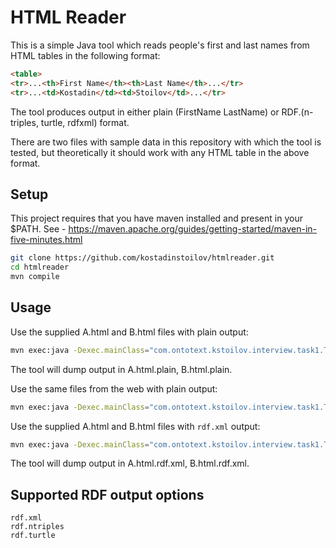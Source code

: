# HTML Reader

This is a simple Java tool which reads people's first and last names from HTML tables in the following format:

```html
<table>
<tr>...<th>First Name</th><th>Last Name</th>...</tr>
<tr>...<td>Kostadin</td><td>Stoilov</td>...</tr>
```
The tool produces output in either plain (FirstName LastName) or RDF.(n-triples, turtle, rdfxml) format.

There are two files with sample data in this repository with which the tool is tested, but theoretically it should work with any HTML table in the above format.

## Setup

This project requires that you have maven installed and present in your $PATH. See - https://maven.apache.org/guides/getting-started/maven-in-five-minutes.html

```bash
git clone https://github.com/kostadinstoilov/htmlreader.git
cd htmlreader
mvn compile
```

## Usage

Use the supplied A.html and B.html files with plain output:

```bash
mvn exec:java -Dexec.mainClass="com.ontotext.kstoilov.interview.task1.Task1" -Dexec.args="A.html B.html"
```

The tool will dump output in A.html.plain, B.html.plain.

Use the same files from the web with plain output:

```bash
mvn exec:java -Dexec.mainClass="com.ontotext.kstoilov.interview.task1.Task1" -Dexec.args="http://store4.data.bg/ruin/tasks/A.html http://store4.data.bg/ruin/tasks/B.html"
```

Use the supplied A.html and B.html files with ```rdf.xml``` output:

```bash
mvn exec:java -Dexec.mainClass="com.ontotext.kstoilov.interview.task1.Task1" -Dexec.args="A.html B.html rdf.xml"
```

The tool will dump output in A.html.rdf.xml, B.html.rdf.xml.


## Supported RDF output options

```
rdf.xml
rdf.ntriples
rdf.turtle
```




